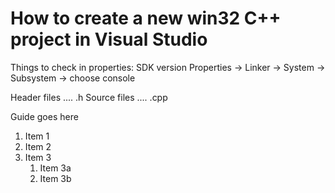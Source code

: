 # How to create a new win32 C++ project in Visual Studio




Things to check in properties:
SDK version
Properties -> Linker -> System -> Subsystem -> choose console

Header files .... .h
Source files .... .cpp


Guide goes here
1. Item 1
1. Item 2
1. Item 3
   1. Item 3a
   1. Item 3b

